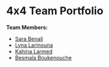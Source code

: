 # 4x4 Team Portfolio

**Team Members:**
- [Sara Benali](https://github.com/SaraBenali11)
- [Lyna Larinouna](https://github.com/larinounalyna)
- [Kahina Larmed](https://github.com/LarmedKahina)
- [Besmala Boukenouche](https://github.com/Besmala-BOUKENOUCHE)
